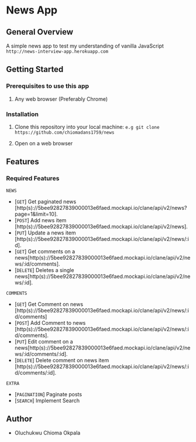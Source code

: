 # News App
## General Overview
A simple news app to test my understanding of vanilla JavaScript
`http://news-interview-app.herokuapp.com`
 
## Getting Started

### Prerequisites to use this app
1. Any web browser (Preferably Chrome)
 

### Installation
1. Clone this repository into your local machine:
```e.g git clone https://github.com/chiomadans1759/news``` 

2. Open on a web browser 


 
## Features

 ### Required Features
 ``NEWS``
- [`GET`] Get paginated news [http(s)://5bee92827839000013e6faed.mockapi.io/clane/api/v2/news?page=1&limit=10].
- [`POST`] Add news item [http(s)://5bee92827839000013e6faed.mockapi.io/clane/api/v2/news].
- [`PUT`] Update a news item [http(s)://5bee92827839000013e6faed.mockapi.io/clane/api/v2/news/:id].
- [`GET`] Get comments on a news[http(s)://5bee92827839000013e6faed.mockapi.io/clane/api/v2/news/:id/comments].
- [`DELETE`] Deletes a single news[http(s)://5bee92827839000013e6faed.mockapi.io/clane/api/v2/news/:id].

``COMMENTS``
- [`GET`] Get Comment on news [http(s)://5bee92827839000013e6faed.mockapi.io/clane/api/v2/news/:id/comments]
- [`POST`] Add Comment to news [http(s)://5bee92827839000013e6faed.mockapi.io/clane/api/v2/news/:id/comments].
- [`PUT`] Edit comment on a news[http(s)://5bee92827839000013e6faed.mockapi.io/clane/api/v2/news/:id/comments/:id].
- [`DELETE`] Delete comment on news item [http(s)://5bee92827839000013e6faed.mockapi.io/clane/api/v2/news/:id/comments/:id].

``EXTRA``
- [`PAGINATION`] Paginate posts
- [`SEARCH`] Implement Search

## Author

- Oluchukwu Chioma Okpala
